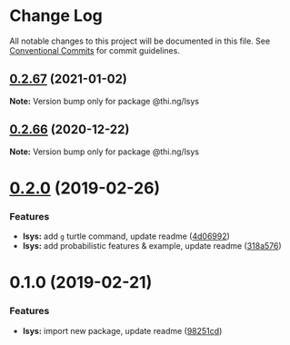 # Change Log

All notable changes to this project will be documented in this file.
See [Conventional Commits](https://conventionalcommits.org) for commit guidelines.

## [0.2.67](https://github.com/thi-ng/umbrella/compare/@thi.ng/lsys@0.2.66...@thi.ng/lsys@0.2.67) (2021-01-02)

**Note:** Version bump only for package @thi.ng/lsys





## [0.2.66](https://github.com/thi-ng/umbrella/compare/@thi.ng/lsys@0.2.65...@thi.ng/lsys@0.2.66) (2020-12-22)

**Note:** Version bump only for package @thi.ng/lsys





# [0.2.0](https://github.com/thi-ng/umbrella/compare/@thi.ng/lsys@0.1.0...@thi.ng/lsys@0.2.0) (2019-02-26)

### Features

* **lsys:** add `g` turtle command, update readme ([4d06992](https://github.com/thi-ng/umbrella/commit/4d06992))
* **lsys:** add probabilistic features & example, update readme ([318a576](https://github.com/thi-ng/umbrella/commit/318a576))

# 0.1.0 (2019-02-21)

### Features

* **lsys:** import new package, update readme ([98251cd](https://github.com/thi-ng/umbrella/commit/98251cd))
